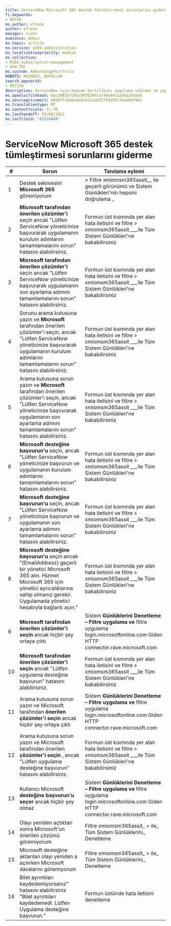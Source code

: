 ```yaml
---
title: ServiceNow Microsoft 365 destek tümleştirmesi sorunlarını giderme
f1.keywords:
- NOCSH
ms.author: efrene
author: efrene
manager: scotv
audience: Admin
ms.topic: article
ms.service: o365-administration
ms.localizationpriority: medium
ms.collection:
- M365-subscription-management
- Adm_TOC
ms.custom: AdminSurgePortfolio
ROBOTS: NOINDEX, NOFOLLOW
search.appverid:
- MET150
description: ServiceNow için Kapsam Sertifikalı uygulama yükleme ve yapılandırma kılavuzu.
ms.openlocfilehash: bac3981b728ac997839e7ac99a9411a8da244add
ms.sourcegitcommit: bdd6ffc6ebe4e6cb212ab22793d9513dae6d798c
ms.translationtype: MT
ms.contentlocale: tr-TR
ms.lasthandoff: 03/08/2022
ms.locfileid: "63324949"
---
```

# <a name="troubleshooting-microsoft-365-support-integration-with-servicenow"></a>ServiceNow Microsoft 365 destek tümleştirmesi sorunlarını giderme

| \#  | Sorun  | Tanılama eylemi     |
|-----|--------------------------------|----------------------|
| 1   | Destek sekmesini **Microsoft 365** göremiyorum                                                                                                                                                                                    |  &gt; Filtre xmiomsm365assit\_\_ ile geçerli görünümü ve Sistem Günlükleri'nin hepsini doğrulama \_                        |
| 2   | **Microsoft tarafından önerilen çözümler'i** seçin ancak "Lütfen ServiceNow yöneticinize başvurarak uygulamanın kurulum adımlarını tamamlamalarını sorun" hatasını alabilirsiniz.                                                                      | Formun üst kısmında yer alan hata iletisini ve filtre  &gt; xmiomsm365assit \_\_\_ile Tüm Sistem Günlükleri'ne bakabilirsiniz     |
| 3   | **Microsoft tarafından önerilen çözümler'i** seçin ancak "Lütfen ServiceNow yöneticinize başvurarak uygulamanın son ayarlama adımını tamamlamalarını sorun" hatasını alabilirsiniz.                                                                | Formun üst kısmında yer alan hata iletisini ve filtre  &gt; xmiomsm365assit \_\_\_ile Tüm Sistem Günlükleri'ne bakabilirsiniz     |
| 4   | Sorunu arama kutusuna yazın ve **Microsoft** tarafından önerilen çözümler'i seçin, ancak "Lütfen ServiceNow yöneticinize başvurarak uygulamanın kurulum adımlarını tamamlamalarını sorun" hatasını alabilirsiniz.                                   | Formun üst kısmında yer alan hata iletisini ve filtre  &gt; xmiomsm365assit \_\_\_ile Tüm Sistem Günlükleri'ne bakabilirsiniz     |
| 5   | Arama kutusuna sorun yazın ve **Microsoft** tarafından önerilen çözümler'i seçin, ancak "Lütfen ServiceNow yöneticinize başvurarak uygulamanın son ayarlama adımını tamamlamalarını sorun" hatasını alabilirsiniz.                                 | Formun üst kısmında yer alan hata iletisini ve filtre  &gt; xmiomsm365assit \_\_\_ile Tüm Sistem Günlükleri'ne bakabilirsiniz     |
| 6   | **Microsoft desteğine başvurun'u** seçin, ancak "Lütfen ServiceNow yöneticinize başvurun ve uygulamanın kurulum adımlarını tamamlamalarını sorun" hatasını alabilirsiniz.                                                                       | Formun üst kısmında yer alan hata iletisini ve filtre  &gt; xmiomsm365assit \_\_\_ile Tüm Sistem Günlükleri'ne bakabilirsiniz     |
| 7   | **Microsoft desteğine başvurun'u** seçin, ancak "Lütfen ServiceNow yöneticinize başvurun ve uygulamanın son ayarlama adımını tamamlamalarını sorun" hatasını alabilirsiniz.                                                                 | Formun üst kısmında yer alan hata iletisini ve filtre  &gt; xmiomsm365assit \_\_\_ile Tüm Sistem Günlükleri'ne bakabilirsiniz     |
| 8   | **Microsoft desteğine başvurun'u** seçin ancak "{EmailAddress} geçerli bir yönetici Microsoft 365 alın. Hizmet Microsoft 365 için yönetici ayrıcalıklarına sahip olmanız gerekir. Uygulamada yönetici hesabıyla bağlantı açın." | Formun üst kısmında yer alan hata iletisini ve filtre  &gt; xmiomsm365assit \_\_\_ile Tüm Sistem Günlükleri'ne bakabilirsiniz     |
| 9   | **Microsoft tarafından önerilen çözümler'i seçin** ancak hiçbir şey ortaya çıktı                                                                                                                                                            | Sistem **Günlüklerini Denetleme – Filtre uygulama ve** filtre uygulama login.microsoftonline.com Giden HTTP connector.rave.microsoft.com |
| 10  | **Microsoft tarafından önerilen çözümler'i seçin** ancak "Lütfen uygulama desteğine başvurun" hatasını alabilirsiniz.                                                                                                                                     | Formun üst kısmında yer alan hata iletisini ve filtre  &gt; xmiomsm365assit \_\_\_ile Tüm Sistem Günlükleri'ne bakabilirsiniz     |
| 11  | Arama kutusuna sorun yazın ve Microsoft tarafından **önerilen çözümler'i seçin** ancak hiçbir şey ortaya çıktı                                                                                                                             | Sistem **Günlüklerini Denetleme – Filtre uygulama ve** filtre uygulama login.microsoftonline.com Giden HTTP connector.rave.microsoft.com |
| 12  | Arama kutusuna sorun yazın ve Microsoft tarafından önerilen **çözümler'i seçin** , ancak "Lütfen uygulama desteğine başvurun" hatasını alabilirsiniz.                                                                                                      | Formun üst kısmında yer alan hata iletisini ve filtre  &gt; xmiomsm365assit \_\_\_ile Tüm Sistem Günlükleri'ne bakabilirsiniz     |
| 13  | Kullanıcı Microsoft **desteğine başvurun'u seçer** ancak hiçbir şey olmaz                                                                                                                                                            | Sistem **Günlüklerini Denetleme – Filtre uygulama ve** filtre uygulama login.microsoftonline.com Giden HTTP connector.rave.microsoft.com |
| 14  | Olayı yeniden açtıktan sonra Microsoft'un önerilen çözümü göremiyorum                                                                                                                                                      | Filtre  xmiomsm365assit\_ &gt; ile\_ Tüm Sistem Günlüklerini\_ Denetleme                                              |
| 15  | Microsoft desteğine aktarılan olayı yeniden a açılırken Microsoft davalarını göremiyorum                                                                                                                            | Filtre  xmiomsm365assit\_ &gt; ile\_ Tüm Sistem Günlüklerini\_ Denetleme                                              |
| 16  | Bilet ayrıntıları kaydedemiyorsanız" hatasını alabilirsiniz "Bilet ayrıntıları kaydedemedi. Lütfen Uygulama desteğine başvurun."                                                                                                                          | Formun üstünde hata iletisini denetleme                                                                            |
